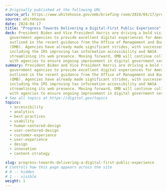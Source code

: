 ```yaml
---
# Originally published at the following URL
source_url: https://www.whitehouse.gov/omb/briefing-room/2024/04/17/progress-towards-delivering-a-digital-first-public-experience/
source: whitehouse
date: 2024-04-17
title: "Progress Towards Delivering a Digital-First Public Experience"
deck: President Biden and Vice President Harris are driving a bold vision for
  government agencies to provide excellent digital experiences for Americans, as
  outlined in the recent guidance from the Office of Management and Budget
  (OMB). Agencies have already made significant strides, with successes
  including the IRS improving tax information accessibility and NASA
  streamlining its web presence. Moving forward, OMB will continue collaborating
  with agencies to ensure ongoing improvement in digital government services.
summary: President Biden and Vice President Harris are driving a bold vision for
  government agencies to provide excellent digital experiences for Americans, as
  outlined in the recent guidance from the Office of Management and Budget
  (OMB). Agencies have already made significant strides, with successes
  including the IRS improving tax information accessibility and NASA
  streamlining its web presence. Moving forward, OMB will continue collaborating
  with agencies to ensure ongoing improvement in digital government services.
# See all topics at https://digital.gov/topics
topics:
  - accessibility
  - analytics
  - best-practices
  - usability
  - human-centered-design
  - user-centered-design
  - customer-experience
  - user-experience
  - design
  - innovation
  - content-strategy

slug: progress-towards-delivering-a-digital-first-public-experience
# Controls how this page appears across the site
# 0 -- hidden
# 1 -- visible
weight: 1
---
```

